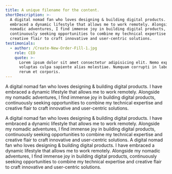 ```yaml
---
title: A unique filename for the content.
shortDescription: >-
  A digital nomad fan who loves designing & building digital products. I have
  embraced a dynamic lifestyle that allows me to work remotely. Alongside my
  nomadic adventures, I find immense joy in building digital products,
  continuously seeking opportunities to combine my technical expertise and
  creative flair to craft innovative and user-centric solutions.
testimonials:
  - author: /Create-New-Order-Fill-1.jpg
    role: CEO
    quote: >-
      Lorem ipsum dolor sit amet consectetur adipisicing elit. Nemo expedita
      voluptas culpa sapiente alias molestiae. Numquam corrupti in laborum sed
      rerum et corporis.
---
```


A digital nomad fan who loves designing & building digital products. I have embraced a dynamic lifestyle that allows me to work remotely. Alongside my nomadic adventures, I find immense joy in building digital products, continuously seeking opportunities to combine my technical expertise and creative flair to craft innovative and user-centric solutions.

A digital nomad fan who loves designing & building digital products. I have embraced a dynamic lifestyle that allows me to work remotely. Alongside my nomadic adventures, I find immense joy in building digital products, continuously seeking opportunities to combine my technical expertise and creative flair to craft innovative and user-centric solutions. A digital nomad fan who loves designing & building digital products. I have embraced a dynamic lifestyle that allows me to work remotely. Alongside my nomadic adventures, I find immense joy in building digital products, continuously seeking opportunities to combine my technical expertise and creative flair to craft innovative and user-centric solutions.
